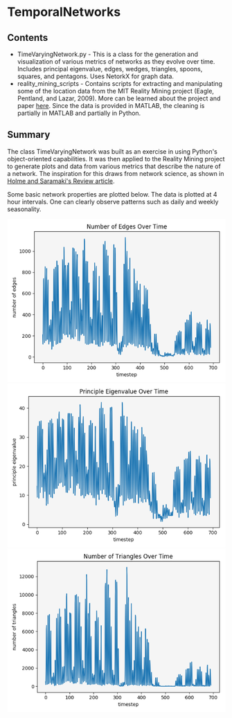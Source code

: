 # TemporalNetworks


## Contents
* TimeVaryingNetwork.py - This is a class for the generation and visualization of various metrics of networks as they evolve over time. Includes principal eigenvalue, edges, wedges, triangles, spoons, squares, and pentagons. Uses NetorkX for graph data.
* reality_mining_scripts - Contains scripts for extracting and manipulating some of the location data from the MIT Reality Mining project (Eagle, Pentland, and Lazar, 2009). More can be learned about the project and paper [here](http://realitycommons.media.mit.edu/). Since the data is provided in MATLAB, the cleaning is partially in MATLAB and partially in Python.

## Summary
The class TimeVaryingNetwork was built as an exercise in using Python's object-oriented capabilities. It was then applied to the Reality Mining project to generate plots and data from various metrics that describe the nature of a network. The inspiration for this draws from network science, as shown in [Holme and Saramaki's Review article](https://arxiv.org/abs/1108.1780).

Some basic network properties are plotted below. The data is plotted at 4 hour intervals. One can clearly observe patterns such as daily and weekly seasonality.

![text](https://github.com/markliammurphy/TemporalNetworks/blob/master/images/edges.jpg "Plot of Edges Over Time")
![text](https://github.com/markliammurphy/TemporalNetworks/blob/master/images/eigenvalues.jpg "Plot of Principle Eigenvalue Over Time")
![text](https://github.com/markliammurphy/TemporalNetworks/blob/master/images/triangles.jpg "Plot of Triangles Over Time")

